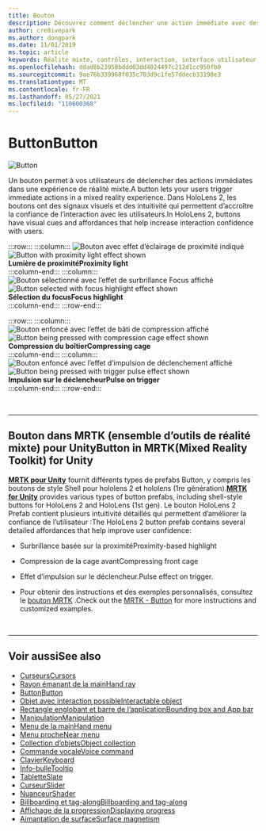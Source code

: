 ```yaml
---
title: Bouton
description: Découvrez comment déclencher une action immédiate avec des boutons, qui est l’un des composants fondamentaux de la réalité mixte.
author: cre8ivepark
ms.author: dongpark
ms.date: 11/01/2019
ms.topic: article
keywords: Réalité mixte, contrôles, interaction, interface utilisateur, expérience utilisateur, casque de réalité mixte, casque de réalité mixte, casque de réalité virtuelle, HoloLens, MRTK, boîte à outils de réalité mixte, bouton
ms.openlocfilehash: ddad8b23950bddd03dd4024497c212d1cc950fb0
ms.sourcegitcommit: 9ae76b339968f035c703d9c1fe57ddecb33198e3
ms.translationtype: MT
ms.contentlocale: fr-FR
ms.lasthandoff: 05/27/2021
ms.locfileid: "110600368"
---
```

# <a name="button"></a><span data-ttu-id="ae00f-104">Button</span><span class="sxs-lookup"><span data-stu-id="ae00f-104">Button</span></span>

![Button](images/UX_Hero_Button.jpg)

<span data-ttu-id="ae00f-106">Un bouton permet à vos utilisateurs de déclencher des actions immédiates dans une expérience de réalité mixte.</span><span class="sxs-lookup"><span data-stu-id="ae00f-106">A button lets your users trigger immediate actions in a mixed reality experience.</span></span> <span data-ttu-id="ae00f-107">Dans HoloLens 2, les boutons ont des signaux visuels et des intuitivité qui permettent d’accroître la confiance de l’interaction avec les utilisateurs.</span><span class="sxs-lookup"><span data-stu-id="ae00f-107">In HoloLens 2, buttons have visual cues and affordances that help increase interaction confidence with users.</span></span> 

:::row:::
    :::column:::
       <span data-ttu-id="ae00f-108">![Bouton avec effet d’éclairage de proximité indiqué](images/UX_Button_Affordance_ProximityLight.jpg)</span><span class="sxs-lookup"><span data-stu-id="ae00f-108">![Button with proximity light effect shown](images/UX_Button_Affordance_ProximityLight.jpg)</span></span><br>
       <span data-ttu-id="ae00f-109">**Lumière de proximité**</span><span class="sxs-lookup"><span data-stu-id="ae00f-109">**Proximity light**</span></span><br>
    :::column-end:::
    :::column:::
       <span data-ttu-id="ae00f-110">![Bouton sélectionné avec l’effet de surbrillance Focus affiché](images/UX_Button_Affordance_FocusHighlight.jpg)</span><span class="sxs-lookup"><span data-stu-id="ae00f-110">![Button selected with focus highlight effect shown](images/UX_Button_Affordance_FocusHighlight.jpg)</span></span><br>
        <span data-ttu-id="ae00f-111">**Sélection du focus**</span><span class="sxs-lookup"><span data-stu-id="ae00f-111">**Focus highlight**</span></span><br>
    :::column-end:::
:::row-end:::

:::row:::
    :::column:::
       <span data-ttu-id="ae00f-112">![Bouton enfoncé avec l’effet de bâti de compression affiché](images/UX_Button_Affordance_Compression.jpg)</span><span class="sxs-lookup"><span data-stu-id="ae00f-112">![Button being pressed with compression cage effect shown](images/UX_Button_Affordance_Compression.jpg)</span></span><br>
       <span data-ttu-id="ae00f-113">**Compression du boîtier**</span><span class="sxs-lookup"><span data-stu-id="ae00f-113">**Compressing cage**</span></span><br>
    :::column-end:::
    :::column:::
       <span data-ttu-id="ae00f-114">![Bouton enfoncé avec l’effet d’impulsion de déclenchement affiché](images/UX_Button_Affordance_Pulse.jpg)</span><span class="sxs-lookup"><span data-stu-id="ae00f-114">![Button being pressed with trigger pulse effect shown](images/UX_Button_Affordance_Pulse.jpg)</span></span><br>
        <span data-ttu-id="ae00f-115">**Impulsion sur le déclencheur**</span><span class="sxs-lookup"><span data-stu-id="ae00f-115">**Pulse on trigger**</span></span><br>
    :::column-end:::
:::row-end:::

<br>

---

## <a name="button-in-mrtkmixed-reality-toolkit-for-unity"></a><span data-ttu-id="ae00f-116">Bouton dans MRTK (ensemble d’outils de réalité mixte) pour Unity</span><span class="sxs-lookup"><span data-stu-id="ae00f-116">Button in MRTK(Mixed Reality Toolkit) for Unity</span></span>
<span data-ttu-id="ae00f-117">**[MRTK pour Unity](https://github.com/Microsoft/MixedRealityToolkit-Unity)** fournit différents types de prefabs Button, y compris les boutons de style Shell pour hololens 2 et hololens (1re génération).</span><span class="sxs-lookup"><span data-stu-id="ae00f-117">**[MRTK for Unity](https://github.com/Microsoft/MixedRealityToolkit-Unity)** provides various types of button prefabs, including shell-style buttons for HoloLens 2 and HoloLens (1st gen).</span></span> <span data-ttu-id="ae00f-118">Le bouton HoloLens 2 Prefab contient plusieurs intuitivité détaillés qui permettent d’améliorer la confiance de l’utilisateur :</span><span class="sxs-lookup"><span data-stu-id="ae00f-118">The HoloLens 2 button prefab contains several detailed affordances that help improve user confidence:</span></span>

* <span data-ttu-id="ae00f-119">Surbrillance basée sur la proximité</span><span class="sxs-lookup"><span data-stu-id="ae00f-119">Proximity-based highlight</span></span>
* <span data-ttu-id="ae00f-120">Compression de la cage avant</span><span class="sxs-lookup"><span data-stu-id="ae00f-120">Compressing front cage</span></span>
* <span data-ttu-id="ae00f-121">Effet d’impulsion sur le déclencheur.</span><span class="sxs-lookup"><span data-stu-id="ae00f-121">Pulse effect on trigger.</span></span>

* <span data-ttu-id="ae00f-122">Pour obtenir des instructions et des exemples personnalisés, consultez le [bouton MRTK](/windows/mixed-reality/mrtk-unity/features/ux-building-blocks/button) .</span><span class="sxs-lookup"><span data-stu-id="ae00f-122">Check out the [MRTK - Button](/windows/mixed-reality/mrtk-unity/features/ux-building-blocks/button) for more instructions and customized examples.</span></span>

<br>

---

## <a name="see-also"></a><span data-ttu-id="ae00f-123">Voir aussi</span><span class="sxs-lookup"><span data-stu-id="ae00f-123">See also</span></span>

* [<span data-ttu-id="ae00f-124">Curseurs</span><span class="sxs-lookup"><span data-stu-id="ae00f-124">Cursors</span></span>](cursors.md)
* [<span data-ttu-id="ae00f-125">Rayon émanant de la main</span><span class="sxs-lookup"><span data-stu-id="ae00f-125">Hand ray</span></span>](point-and-commit.md)
* [<span data-ttu-id="ae00f-126">Button</span><span class="sxs-lookup"><span data-stu-id="ae00f-126">Button</span></span>](button.md)
* [<span data-ttu-id="ae00f-127">Objet avec interaction possible</span><span class="sxs-lookup"><span data-stu-id="ae00f-127">Interactable object</span></span>](interactable-object.md)
* [<span data-ttu-id="ae00f-128">Rectangle englobant et barre de l’application</span><span class="sxs-lookup"><span data-stu-id="ae00f-128">Bounding box and App bar</span></span>](app-bar-and-bounding-box.md)
* [<span data-ttu-id="ae00f-129">Manipulation</span><span class="sxs-lookup"><span data-stu-id="ae00f-129">Manipulation</span></span>](direct-manipulation.md)
* [<span data-ttu-id="ae00f-130">Menu de la main</span><span class="sxs-lookup"><span data-stu-id="ae00f-130">Hand menu</span></span>](hand-menu.md)
* [<span data-ttu-id="ae00f-131">Menu proche</span><span class="sxs-lookup"><span data-stu-id="ae00f-131">Near menu</span></span>](near-menu.md)
* [<span data-ttu-id="ae00f-132">Collection d’objets</span><span class="sxs-lookup"><span data-stu-id="ae00f-132">Object collection</span></span>](object-collection.md)
* [<span data-ttu-id="ae00f-133">Commande vocale</span><span class="sxs-lookup"><span data-stu-id="ae00f-133">Voice command</span></span>](voice-input.md)
* [<span data-ttu-id="ae00f-134">Clavier</span><span class="sxs-lookup"><span data-stu-id="ae00f-134">Keyboard</span></span>](keyboard.md)
* [<span data-ttu-id="ae00f-135">Info-bulle</span><span class="sxs-lookup"><span data-stu-id="ae00f-135">Tooltip</span></span>](tooltip.md)
* [<span data-ttu-id="ae00f-136">Tablette</span><span class="sxs-lookup"><span data-stu-id="ae00f-136">Slate</span></span>](slate.md)
* [<span data-ttu-id="ae00f-137">Curseur</span><span class="sxs-lookup"><span data-stu-id="ae00f-137">Slider</span></span>](slider.md)
* [<span data-ttu-id="ae00f-138">Nuanceur</span><span class="sxs-lookup"><span data-stu-id="ae00f-138">Shader</span></span>](shader.md)
* [<span data-ttu-id="ae00f-139">Billboarding et tag-along</span><span class="sxs-lookup"><span data-stu-id="ae00f-139">Billboarding and tag-along</span></span>](billboarding-and-tag-along.md)
* [<span data-ttu-id="ae00f-140">Affichage de la progression</span><span class="sxs-lookup"><span data-stu-id="ae00f-140">Displaying progress</span></span>](progress.md)
* [<span data-ttu-id="ae00f-141">Aimantation de surface</span><span class="sxs-lookup"><span data-stu-id="ae00f-141">Surface magnetism</span></span>](surface-magnetism.md)